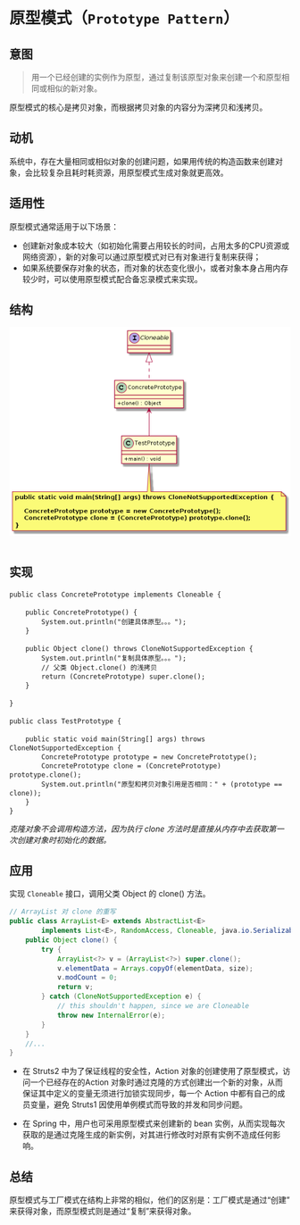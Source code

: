原型模式（`Prototype Pattern`）
====================
## 意图
> 用一个已经创建的实例作为原型，通过复制该原型对象来创建一个和原型相同或相似的新对象。

原型模式的核心是拷贝对象，而根据拷贝对象的内容分为深拷贝和浅拷贝。

## 动机
系统中，存在大量相同或相似对象的创建问题，如果用传统的构造函数来创建对象，会比较复杂且耗时耗资源，用原型模式生成对象就更高效。

## 适用性
原型模式通常适用于以下场景：
- 创建新对象成本较大（如初始化需要占用较长的时间，占用太多的CPU资源或网络资源），新的对象可以通过原型模式对已有对象进行复制来获得；
- 如果系统要保存对象的状态，而对象的状态变化很小，或者对象本身占用内存较少时，可以使用原型模式配合备忘录模式来实现。

## 结构
<div align="center"> <img src="images/15.prototype.png" width="520px"> </div><br>

## 实现
```
public class ConcretePrototype implements Cloneable {

	public ConcretePrototype() { 
		System.out.println("创建具体原型。。。");
	}

	public Object clone() throws CloneNotSupportedException {
		System.out.println("复制具体原型。。。");
		// 父类 Object.clone() 的浅拷贝
		return (ConcretePrototype) super.clone();
	}

}

public class TestPrototype {

	public static void main(String[] args) throws CloneNotSupportedException {
		ConcretePrototype prototype = new ConcretePrototype();
		ConcretePrototype clone = (ConcretePrototype) prototype.clone();
		System.out.println("原型和拷贝对象引用是否相同：" + (prototype == clone));
	}
}
```
_克隆对象不会调用构造方法，因为执行 clone 方法时是直接从内存中去获取第一次创建对象时初始化的数据。_

## 应用
实现 ``Cloneable`` 接口，调用父类 Object 的 clone() 方法。
```java
// ArrayList 对 clone 的重写
public class ArrayList<E> extends AbstractList<E>
        implements List<E>, RandomAccess, Cloneable, java.io.Serializable {
    public Object clone() {
        try {
            ArrayList<?> v = (ArrayList<?>) super.clone();
            v.elementData = Arrays.copyOf(elementData, size);
            v.modCount = 0;
            return v;
        } catch (CloneNotSupportedException e) {
            // this shouldn't happen, since we are Cloneable
            throw new InternalError(e);
        }
    }
    //...
}
```
- 在 Struts2 中为了保证线程的安全性，Action 对象的创建使用了原型模式，访问一个已经存在的Action 对象时通过克隆的方式创建出一个新的对象，从而保证其中定义的变量无须进行加锁实现同步，每一个 Action 中都有自己的成员变量，避免 Struts1 因使用单例模式而导致的并发和同步问题。

- 在 Spring 中，用户也可采用原型模式来创建新的 bean 实例，从而实现每次获取的是通过克隆生成的新实例，对其进行修改时对原有实例不造成任何影响。

## 总结
原型模式与工厂模式在结构上非常的相似，他们的区别是：工厂模式是通过“创建” 来获得对象，而原型模式则是通过“复制”来获得对象。



